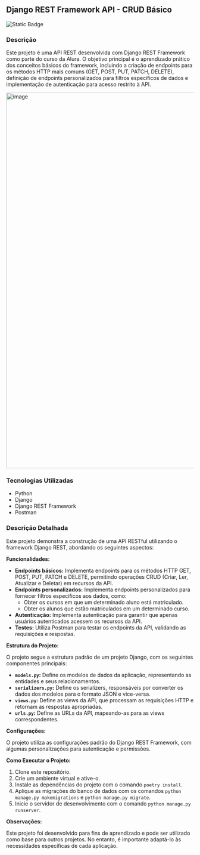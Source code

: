 ## Django REST Framework API - CRUD Básico
![Static Badge](https://img.shields.io/badge/Status-Finalizado-green)

### Descrição

Este projeto é uma API REST desenvolvida com Django REST Framework como parte do curso da Alura. O objetivo principal é o aprendizado prático dos conceitos básicos do framework, incluindo a criação de endpoints para os métodos HTTP mais comuns (GET, POST, PUT, PATCH, DELETE), definição de endpoints personalizados para filtros específicos de dados e implementação de autenticação para acesso restrito à API.

<img width="1007" alt="image" src="https://github.com/ledsouza/Django-API-Rest-Framework/assets/56280624/e7e893f2-3705-48d1-a9f7-d6ce33958202">

### Tecnologias Utilizadas

* Python
* Django
* Django REST Framework
* Postman

### Descrição Detalhada

Este projeto demonstra a construção de uma API RESTful utilizando o framework Django REST, abordando os seguintes aspectos:

**Funcionalidades:**

* **Endpoints básicos:** Implementa endpoints para os métodos HTTP GET, POST, PUT, PATCH e DELETE, permitindo operações CRUD (Criar, Ler, Atualizar e Deletar) em recursos da API.
* **Endpoints personalizados:** Implementa endpoints personalizados para fornecer filtros específicos aos dados, como:
    * Obter os cursos em que um determinado aluno está matriculado.
    * Obter os alunos que estão matriculados em um determinado curso.
* **Autenticação:** Implementa autenticação para garantir que apenas usuários autenticados acessem os recursos da API.
* **Testes:** Utiliza Postman para testar os endpoints da API, validando as requisições e respostas.

**Estrutura do Projeto:**

O projeto segue a estrutura padrão de um projeto Django, com os seguintes componentes principais:

* **`models.py`:** Define os modelos de dados da aplicação, representando as entidades e seus relacionamentos.
* **`serializers.py`:** Define os serializers, responsáveis por converter os dados dos modelos para o formato JSON e vice-versa.
* **`views.py`:** Define as views da API, que processam as requisições HTTP e retornam as respostas apropriadas.
* **`urls.py`:** Define as URLs da API, mapeando-as para as views correspondentes.

**Configurações:**

O projeto utiliza as configurações padrão do Django REST Framework, com algumas personalizações para autenticação e permissões.

**Como Executar o Projeto:**

1. Clone este repositório.
2. Crie um ambiente virtual e ative-o.
3. Instale as dependências do projeto com o comando `poetry install`.
4. Aplique as migrações do banco de dados com os comandos `python manage.py makemigrations` e `python manage.py migrate`.
5. Inicie o servidor de desenvolvimento com o comando `python manage.py runserver`.

**Observações:**

Este projeto foi desenvolvido para fins de aprendizado e pode ser utilizado como base para outros projetos. No entanto, é importante adaptá-lo às necessidades específicas de cada aplicação.

